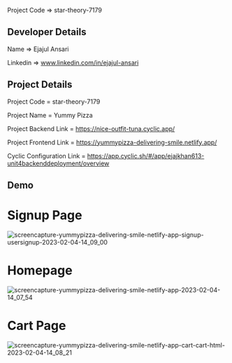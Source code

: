 
Project Code  => star-theory-7179

## Developer Details ##
Name  =>  Ejajul Ansari

Linkedin  =>  www.linkedin.com/in/ejajul-ansari




## Project Details ##

Project Code = star-theory-7179

Project Name = Yummy Pizza

Project Backend Link = https://nice-outfit-tuna.cyclic.app/

Project Frontend Link = https://yummypizza-delivering-smile.netlify.app/

Cyclic Configuration Link = https://app.cyclic.sh/#/app/ejajkhan613-unit4backenddeployment/overview







## Demo






# Signup Page

![screencapture-yummypizza-delivering-smile-netlify-app-signup-usersignup-2023-02-04-14_09_00](https://user-images.githubusercontent.com/112761880/216757825-0f4d9944-2d9c-4b70-9a33-e8bf0dc5b8b9.jpg)




# Homepage

![screencapture-yummypizza-delivering-smile-netlify-app-2023-02-04-14_07_54](https://user-images.githubusercontent.com/112761880/216757826-340d9eb1-d4a6-4816-ae2c-f7ad06a36515.jpg)




# Cart Page

![screencapture-yummypizza-delivering-smile-netlify-app-cart-cart-html-2023-02-04-14_08_21](https://user-images.githubusercontent.com/112761880/216757830-9b8c7515-266b-4d9c-a570-fbb173798ab9.jpg)
